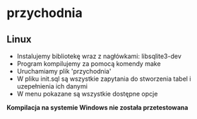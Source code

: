 # przychodnia
## Linux
- Instalujemy bibliotekę wraz z nagłówkami: libsqlite3-dev
- Program kompilujemy za pomocą komendy make  
- Uruchamiamy plik 'przychodnia'
- W pliku init.sql są wszystkie zapytania do stworzenia tabel i uzepełnienia ich danymi
- W menu pokazane są wszystkie dostępne opcje

**Kompilacja na systemie Windows nie została przetestowana**
